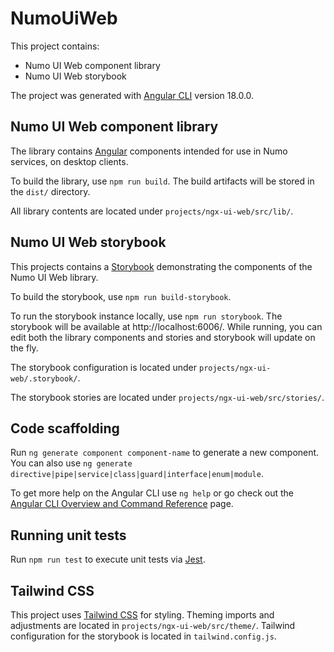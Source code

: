 # NumoUiWeb

This project contains:

-   Numo UI Web component library
-   Numo UI Web storybook

The project was generated with [Angular CLI](https://github.com/angular/angular-cli) version 18.0.0.

## Numo UI Web component library

The library contains [Angular](https://angular.dev/overview) components intended for use in Numo services, on desktop clients.

To build the library, use `npm run build`. The build artifacts will be stored in the `dist/` directory.

All library contents are located under `projects/ngx-ui-web/src/lib/`.

## Numo UI Web storybook

This projects contains a [Storybook](https://storybook.js.org) demonstrating the components of the Numo UI Web library.

To build the storybook, use `npm run build-storybook`.

To run the storybook instance locally, use `npm run storybook`. The storybook will be available at http://localhost:6006/. While running, you can edit both the library components and stories and storybook will update on the fly.

The storybook configuration is located under `projects/ngx-ui-web/.storybook/`.

The storybook stories are located under `projects/ngx-ui-web/src/stories/`.

## Code scaffolding

Run `ng generate component component-name` to generate a new component. You can also use `ng generate directive|pipe|service|class|guard|interface|enum|module`.

To get more help on the Angular CLI use `ng help` or go check out the [Angular CLI Overview and Command Reference](https://angular.io/cli) page.

## Running unit tests

Run `npm run test` to execute unit tests via [Jest](https://jestjs.io).

## Tailwind CSS

This project uses [Tailwind CSS](https://tailwindcss.com) for styling. Theming imports and adjustments are located in `projects/ngx-ui-web/src/theme/`. Tailwind configuration for the storybook is located in `tailwind.config.js`.

